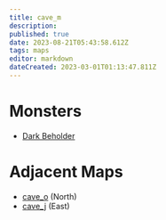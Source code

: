 ```yaml
---
title: cave_m
description: 
published: true
date: 2023-08-21T05:43:58.612Z
tags: maps
editor: markdown
dateCreated: 2023-03-01T01:13:47.811Z
---
```


# Monsters
 * [Dark Beholder](/monsters/dark-beholder)

# Adjacent Maps
 * [cave_o](/maps/cave_o) (North)
 * [cave_j](/maps/cave_j) (East)
